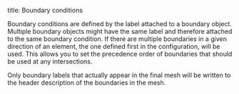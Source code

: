 title: Boundary conditions

Boundary conditions are defined by the label attached to a boundary object.
Multiple boundary objects might have the same label and therefore attached
to the same boundary condition.
If there are multiple boundaries in a given direction of an element, the
one defined first in the configuration, will be used. This allows you to
set the precedence order of boundaries that should be used at any
intersections.

Only boundary labels that actually appear in the final mesh will be written
to the header description of the boundaries in the mesh.
